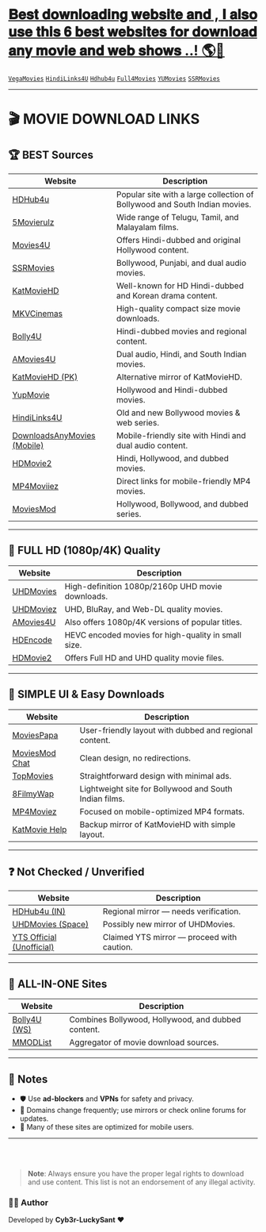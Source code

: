<p align="center">
  <a href="#"><img src="http://readme-typing-svg.herokuapp.com?color=d1fa02&center=true&vCenter=true&multiline=false&lines=Download+movies+and+Web+Shows" alt="">
</p>

# 𝐁𝐞𝐬𝐭 𝐝𝐨𝐰𝐧𝐥𝐨𝐚𝐝𝐢𝐧𝐠 𝐰𝐞𝐛𝐬𝐢𝐭𝐞 𝐚𝐧𝐝 , 𝐈 𝐚𝐥𝐬𝐨 𝐮𝐬𝐞 𝐭𝐡𝐢𝐬 𝟔 𝐛𝐞𝐬𝐭 𝐰𝐞𝐛𝐬𝐢𝐭𝐞𝐬 𝐟𝐨𝐫 𝐝𝐨𝐰𝐧𝐥𝐨𝐚𝐝 𝐚𝐧𝐲 𝐦𝐨𝐯𝐢𝐞 𝐚𝐧𝐝 𝐰𝐞𝐛 𝐬𝐡𝐨𝐰𝐬 ..! 🌎💖
[`VegaMovies`](https://hdhub4u.sb/)
[`HindiLinks4U`](https://mkvcinemas.men/)
[`Hdhub4u`](https://bolly4u.study/)
[`Full4Movies`](https://www.full4movies.food/)
[`YUMovies`](https://mp4moviiez.com/)
[`SSRMovies`](https://ssrmovies.wf/)


---
# 🎬 MOVIE DOWNLOAD LINKS

## 🏆 **BEST Sources**

| Website | Description |
|--------|-------------|
| [HDHub4u](https://hdhub4u.sb/) | Popular site with a large collection of Bollywood and South Indian movies. |
| [5Movierulz](https://www.5movierulz.voto/) | Wide range of Telugu, Tamil, and Malayalam films. |
| [Movies4U](https://movies4u.lv/) | Offers Hindi-dubbed and original Hollywood content. |
| [SSRMovies](https://ssrmovies.social/) | Bollywood, Punjabi, and dual audio movies. |
| [KatMovieHD](https://katmoviehd.blue/) | Well-known for HD Hindi-dubbed and Korean drama content. |
| [MKVCinemas](https://mkvcinemas.men/) | High-quality compact size movie downloads. |
| [Bolly4U](https://bolly4u.study/) | Hindi-dubbed movies and regional content. |
| [AMovies4U](https://amovies4u.com/) | Dual audio, Hindi, and South Indian movies. |
| [KatMovieHD (PK)](https://katmoviehd.pk/) | Alternative mirror of KatMovieHD. |
| [YupMovie](https://yupmovie.com/) | Hollywood and Hindi-dubbed movies. |
| [HindiLinks4U](https://hindilinks4u.repair/) | Old and new Bollywood movies & web series. |
| [DownloadsAnyMovies (Mobile)](https://www.downloads-anymovies.co/mobile/) | Mobile-friendly site with Hindi and dual audio content. |
| [HDMovie2](https://hdmovie2.st/) | Hindi, Hollywood, and dubbed movies. |
| [MP4Moviiez](https://mp4moviiez.com/) | Direct links for mobile-friendly MP4 movies. |
| [MoviesMod](https://moviesmod.org.in/) | Hollywood, Bollywood, and dubbed series. |

---

## 🎥 **FULL HD (1080p/4K) Quality**

| Website | Description |
|--------|-------------|
| [UHDMovies](https://uhdmovies.email/) | High-definition 1080p/2160p UHD movie downloads. |
| [UHDMoviez](https://uhdmoviez.com/) | UHD, BluRay, and Web-DL quality movies. |
| [AMovies4U](https://amovies4u.com/) | Also offers 1080p/4K versions of popular titles. |
| [HDEncode](https://hdencode.org/) | HEVC encoded movies for high-quality in small size. |
| [HDMovie2](https://hdmovie2.st/) | Offers Full HD and UHD quality movie files. |

---

## 🧩 **SIMPLE UI & Easy Downloads**

| Website | Description |
|--------|-------------|
| [MoviesPapa](https://moviespapa.golf/) | User-friendly layout with dubbed and regional content. |
| [MoviesMod Chat](https://moviesmod.chat/) | Clean design, no redirections. |
| [TopMovies](https://topmovies.rodeo/) | Straightforward design with minimal ads. |
| [8FilmyWap](https://www.8filmywap.net/) | Lightweight site for Bollywood and South Indian films. |
| [MP4Moviez](https://www.mp4moviez.blue/) | Focused on mobile-optimized MP4 formats. |
| [KatMovie Help](https://katmovie.helpsarkari.com/) | Backup mirror of KatMovieHD with simple layout. |

---

## ❓ **Not Checked / Unverified**

| Website | Description |
|--------|-------------|
| [HDHub4u (IN)](https://www.hdhub4us.in/) | Regional mirror — needs verification. |
| [UHDMovies (Space)](https://uhdmovies.space/) | Possibly new mirror of UHDMovies. |
| [YTS Official (Unofficial)](https://yts-official.mx/) | Claimed YTS mirror — proceed with caution. |

---

## 🔗 **ALL-IN-ONE Sites**

| Website | Description |
|--------|-------------|
| [Bolly4U (WS)](https://bolly4u.ws/) | Combines Bollywood, Hollywood, and dubbed content. |
| [MMODList](https://mmodlist.com/) | Aggregator of movie download sources. |

---

## 📌 Notes

- 🛡️ Use **ad-blockers** and **VPNs** for safety and privacy.
- 🔁 Domains change frequently; use mirrors or check online forums for updates.
- 📱 Many of these sites are optimized for mobile users.

---
<br>

<!--
#### New link 
1. https://zinkmovies.cfd/
2. https://vegamoviese.wtf/
3. https://www.vegamovies-nl.quest/
-->
<br>

> **Note**: Always ensure you have the proper legal rights to download and use content. This list is not an endorsement of any illegal activity.

### 👨‍💻 Author  
Developed by **Cyb3r-LuckySant** ❤️  


